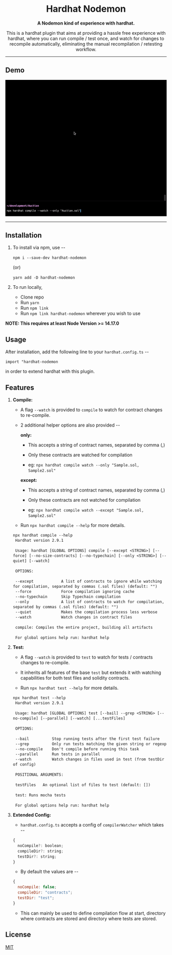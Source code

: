 <h1 align="center">Hardhat Nodemon</h1>
<div align="center">
  <strong>A Nodemon kind of experience with hardhat.</strong>
  <br/>
  <p>This is a hardhat plugin that aims at providing a hassle free experience with hardhat, where you can run compile / test once, and watch for changes to recompile automatically, eliminating the manual recompilation / retesting workflow.</p>
</div>

---

## Demo

![demo](./demo.gif)

---

## Installation

1. To install via npm, use --

   `npm i --save-dev hardhat-nodemon`

   (or)

   `yarn add -D hardhat-nodemon`

2. To run locally,

   - Clone repo
   - Run `yarn`
   - Run `npm link`
   - Run `npm link hardhat-nodemon` wherever you wish to use

**NOTE: This requires at least Node Version >= 14.17.0**

## Usage

After installation, add the following line to your `hardhat.config.ts` --

```
import "hardhat-nodemon
```

in order to extend hardhat with this plugin.

## Features

1. **Compile:**

   - A flag `--watch` is provided to `compile` to watch for contract changes to re-compile.
   - 2 additional helper options are also provided --

     **only:**

     - This accepts a string of contract names, separated by comma (,)
     - Only these contracts are watched for compilation

     - eg: `npx hardhat compile watch --only "Sample.sol, Sample2.sol"`

     **except:**

     - This accepts a string of contract names, separated by comma (,)
     - Only these contracts are not watched for compilation

     - eg: `npx hardhat compile watch --except "Sample.sol, Sample2.sol"`

   - Run `npx hardhat compile --help` for more details.

   ```
   npx hardhat compile --help
    Hardhat version 2.9.1

    Usage: hardhat [GLOBAL OPTIONS] compile [--except <STRING>] [--force] [--no-size-contracts] [--no-typechain] [--only <STRING>] [--quiet] [--watch]

    OPTIONS:

    --except           	A list of contracts to ignore while watching for compilation, separated by commas (.sol files) (default: "")
    --force            	Force compilation ignoring cache
    --no-typechain     	Skip Typechain compilation
    --only             	A list of contracts to watch for compilation, separated by commas (.sol files) (default: "")
    --quiet            	Makes the compilation process less verbose
    --watch            	Watch changes in contract files

    compile: Compiles the entire project, building all artifacts

    For global options help run: hardhat help
   ```

2. **Test:**

   - A flag `--watch` is provided to `test` to watch for tests / contracts changes to re-compile.
   - It inherits all features of the base `test` but extends it with watching capabilities for both test files and solidity contracts.

   - Run `npx hardhat test --help` for more details.

   ```
   npx hardhat test --help
    Hardhat version 2.9.1

    Usage: hardhat [GLOBAL OPTIONS] test [--bail] --grep <STRING> [--no-compile] [--parallel] [--watch] [...testFiles]

    OPTIONS:

    --bail      	Stop running tests after the first test failure
    --grep      	Only run tests matching the given string or regexp
    --no-compile	Don't compile before running this task
    --parallel  	Run tests in parallel
    --watch     	Watch changes in files used in test (from testDir of config)

    POSITIONAL ARGUMENTS:

    testFiles	An optional list of files to test (default: [])

    test: Runs mocha tests

    For global options help run: hardhat help
   ```

3. **Extended Config:**

   - `hardhat.config.ts` accepts a config of `compilerWatcher` which takes --

   ```js
   {
     noCompile?: boolean;
     compileDir?: string;
     testDir?: string;
   }
   ```

   - By default the values are --

   ```js
   {
     noCompile: false;
     compileDir: "contracts";
     testDir: "test";
   }
   ```

   - This can mainly be used to define compilation flow at start, directory where contracts are stored and directory where tests are stored.

## License

[MIT](./LICENSE)
